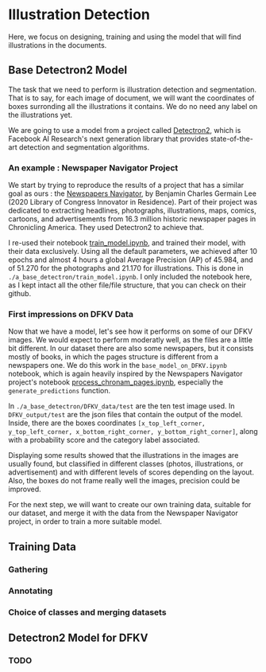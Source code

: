 # Illustration Detection

Here, we focus on designing, training and using the model that will find illustrations in the documents.

## Base Detectron2 Model

The task that we need to perform is illustration detection and segmentation. That is to say, for each image of document, we will want the coordinates of boxes surronding all the illustrations it contains. We do no need any label on the illustrations yet.

We are going to use a model from a project called [Detectron2](https://github.com/facebookresearch/detectron2), which is Facebook AI Research's next generation library that provides state-of-the-art detection and segmentation algorithms.

### An example : Newspaper Navigator Project

We start by trying to reproduce the results of a project that has a similar goal as ours : the [Newspapers Navigator](https://github.com/LibraryOfCongress/newspaper-navigator), by Benjamin Charles Germain Lee (2020 Library of Congress Innovator in Residence). Part of their project was dedicated to extracting headlines, photographs, illustrations, maps, comics, cartoons, and advertisements from 16.3 million historic newspaper pages in Chronicling America. They used Detectron2 to achieve that.

I re-used their notebook [train_model.ipynb](https://github.com/LibraryOfCongress/newspaper-navigator/blob/master/notebooks/train_model.ipynb), and trained their model, with their data exclusively. Using all the default parameters, we achieved after 10 epochs and almost 4 hours a global Average Precision (AP) of 45.984, and of 51.270 for the photographs and 21.170 for illustrations. This is done in `./a_base_detectron/train_model.ipynb`. I only included the notebook here, as I kept intact all the other file/file structure, that you can check on their github.

### First impressions on DFKV Data

Now that we have a model, let's see how it performs on some of our DFKV images. We would expect to perform moderatly well, as the files are a little bit different. In our dataset there are also some newspapers, but it consists mostly of books, in which the pages structure is different from a newspapers one. We do this work in the `base_model_on_DFKV.ipynb` notebook, which is again heavily inspired by the Newspapers Navigator project's notebook [process_chronam_pages.ipynb](https://github.com/LibraryOfCongress/newspaper-navigator/blob/master/notebooks/process_chronam_pages.ipynb), especially the `generate_predictions` function.

In `./a_base_detectron/DFKV_data/test` are the ten test image used. In `DFKV_output/test` are the json files that contain the output of the model. Inside, there are the boxes coordinates `[x_top_left_corner, y_top_left_corner, x_bottom_right_corner, y_bottom_right_corner]`, along with a probability score and the category label associated.

Displaying some results showed that the illustrations in the images are usually found, but classified in different classes (photos, illustrations, or advertisement) and with different levels of scores depending on the layout. Also, the boxes do not frame really well the images, precision could be improved.

For the next step, we will want to create our own training data, suitable for our dataset, and merge it with the data from the Newspaper Navigator project, in order to train a more suitable model.

## Training Data

### Gathering

### Annotating

### Choice of classes and merging datasets

## Detectron2 Model for DFKV

### TODO
